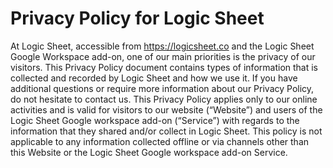 # Privacy Policy for Logic Sheet
At Logic Sheet, accessible from https://logicsheet.co and the Logic Sheet Google Workspace add-on, one of our main priorities is the privacy of our visitors. This Privacy Policy document contains types of information that is collected and recorded by Logic Sheet and how we use it.
If you have additional questions or require more information about our Privacy Policy, do not hesitate to contact us.
This Privacy Policy applies only to our online activities and is valid for visitors to our website (“Website”) and users of the Logic Sheet Google workspace add-on (“Service”) with regards to the information that they shared and/or collect in Logic Sheet. This policy is not applicable to any information collected offline or via channels other than this Website or the Logic Sheet Google workspace add-on Service.

